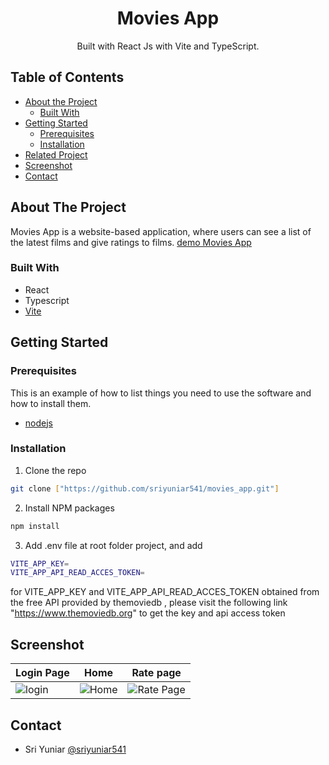 <h1 align="center">Movies App</h1>

<p align="center">
<!--   <img height="150" src="https://res.cloudinary.com/dxrsjyu6o/image/upload/v1675087793/recipe/bg2_tabsqa.png"  /> -->
</p>
<p align="center">
  Built with React Js with Vite and TypeScript.
</p>

## Table of Contents

- [About the Project](#about-the-project)
  - [Built With](#built-with)
- [Getting Started](#getting-started)
  - [Prerequisites](#prerequisites)
  - [Installation](#installation)
- [Related Project](#related-project)
- [Screenshot](#screenshot)
- [Contact](#contact)

## About The Project

Movies App is a website-based application, where users can see a list of the latest films and give ratings to films. [demo Movies App](https://teal-sunflower-d49b97.netlify.app/auth)

### Built With

- React
- Typescript
- [Vite](https://vitejs.dev/guide/)

## Getting Started

### Prerequisites

This is an example of how to list things you need to use the software and how to install them.

- [nodejs](https://nodejs.org/en/download/)

### Installation

1. Clone the repo

```bash
git clone ["https://github.com/sriyuniar541/movies_app.git"]
```

2. Install NPM packages

```bash
npm install
```

3. Add .env file at root folder project, and add 

```bash
VITE_APP_KEY=
VITE_APP_API_READ_ACCES_TOKEN=
```
for VITE_APP_KEY and VITE_APP_API_READ_ACCES_TOKEN obtained from the free API provided by themoviedb , please visit the following link "https://www.themoviedb.org" to get the key and api access token



## Screenshot

| Login Page                                | Home                      | Rate page                          |
| ----------------------------------------- | -------------------------------------------- | -------------------------------------------- |
| ![login](https://res.cloudinary.com/dre8auyxh/image/upload/v1705349181/samples/movies_app/l3wravoslcc9jhmnblde.png) | ![Home](https://res.cloudinary.com/dre8auyxh/image/upload/v1705349183/samples/movies_app/vkhtypwk8yx1qcrdxocw.png) | ![Rate Page](https://res.cloudinary.com/dre8auyxh/image/upload/v1705349182/samples/movies_app/bltj8zbb1szfjttqsfie.png) |




## Contact
  - Sri Yuniar [@sriyuniar541](https://github.com/sriyuniar541)
